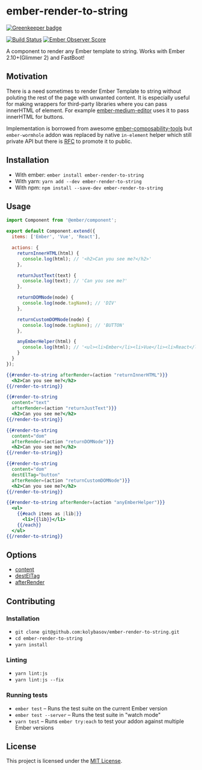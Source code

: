 ember-render-to-string
==============================================================================

[![Greenkeeper badge](https://badges.greenkeeper.io/kolybasov/ember-render-to-string.svg)](https://greenkeeper.io/)

[![Build Status](https://travis-ci.org/kolybasov/ember-render-to-string.svg?branch=master)](https://travis-ci.org/kolybasov/ember-render-to-string)
[![Ember Observer Score](https://emberobserver.com/badges/ember-render-to-string.svg)](https://emberobserver.com/addons/ember-render-to-string)

A component to render any Ember template to string. Works with Ember 2.10+(Glimmer 2) and FastBoot!

Motivation
------------------------------------------------------------------------------

There is a need sometimes to render Ember Template to string without poluting
the rest of the page with unwanted content. It is especially useful for
making wrappers for third-party libraries where you can pass innerHTML of element.
For example [ember-medium-editor](https://github.com/kolybasov/ember-medium-editor)
uses it to pass innerHTML for buttons.

Implementation is borrowed from awesome [ember-composability-tools](https://github.com/miguelcobain/ember-composability-tools#3-render-blocks-as-dom-but-not-to-the-document) but
`ember-wormhole` addon was replaced by native `in-element` helper which still
private API but there is [RFC](https://github.com/emberjs/rfcs/pull/287) to
promote it to public.

Installation
------------------------------------------------------------------------------

* With ember: `ember install ember-render-to-string` 
* With yarn: `yarn add --dev ember-render-to-string` 
* With npm: `npm install --save-dev ember-render-to-string`

Usage
------------------------------------------------------------------------------

```javascript
import Component from '@ember/component';

export default Component.extend({
  items: ['Ember', 'Vue', 'React'],

  actions: {
    returnInnerHTML(html) {
      console.log(html); // '<h2>Can you see me?</h2>'
    },

    returnJustText(text) {
      console.log(text); // 'Can you see me?'
    },

    returnDOMNode(node) {
      console.log(node.tagName); // 'DIV'
    },

    returnCustomDOMNode(node) {
      console.log(node.tagName); // 'BUTTON'
    },

    anyEmberHelper(html) {
      console.log(html); // '<ul><li>Ember</li><li>Vue</li><li>React</li></ul>'
    }
  }
});
```

```handlebars
{{#render-to-string afterRender=(action "returnInnerHTML")}}
  <h2>Can you see me?</h2>
{{/render-to-string}}

{{#render-to-string 
  content="text"
  afterRender=(action "returnJustText")}}
  <h2>Can you see me?</h2>
{{/render-to-string}}

{{#render-to-string
  content="dom"
  afterRender=(action "returnDOMNode")}}
  <h2>Can you see me?</h2>
{{/render-to-string}}

{{#render-to-string
  content="dom"
  destElTag="button"
  afterRender=(action "returnCustomDOMNode")}}
  <h2>Can you see me?</h2>
{{/render-to-string}}

{{#render-to-string afterRender=(action "anyEmberHelper")}}
  <ul>
    {{#each items as |lib|}}
      <li>{{lib}}</li>
    {{/each}}
  </ul>
{{/render-to-string}}
```

Options
------------------------------------------------------------------------------

* [content](./addon/components/render-to-string.js#L21)
* [destElTag](./addon/components/render-to-string.js#L31)
* [afterRender](./addon/components/render-to-string.js#L40)

Contributing
------------------------------------------------------------------------------

### Installation

* `git clone git@github.com:kolybasov/ember-render-to-string.git`
* `cd ember-render-to-string`
* `yarn install`

### Linting

* `yarn lint:js`
* `yarn lint:js --fix`

### Running tests

* `ember test` – Runs the test suite on the current Ember version
* `ember test --server` – Runs the test suite in "watch mode"
* `yarn test` – Runs `ember try:each` to test your addon against multiple Ember versions

License
------------------------------------------------------------------------------

This project is licensed under the [MIT License](LICENSE.md).
